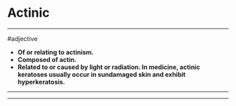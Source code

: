 # Actinic
---
#adjective
- **Of or relating to actinism.**
- **Composed of actin.**
- **Related to or caused by light or radiation. In medicine, actinic keratoses usually occur in sundamaged skin and exhibit hyperkeratosis.**
---
---
